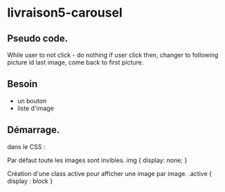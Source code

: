 # livraison5-carousel

## Pseudo code.
While user to not click - do nothing
if user click then, changer to following picture
id last image, come back to first picture.

## Besoin
- un bouton
- liste d'image

## Démarrage.
dans le CSS : 

Par défaut toute les images sont invibles.
img {
    display: none;
}

Création d'une class active pour afficher une image par image.
.active {
    display : block
}

